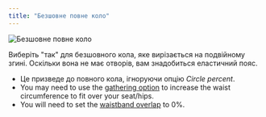 ```yaml
---
title: "Безшовне повне коло"
---
```


![Безшовне повне коло](seamlessfullcircle.svg)

Виберіть "так" для безшовного кола, яке вирізається на подвійному згині. Оскільки вона не має отворів, вам знадобиться еластичний пояс.

<Note>

- Це призведе до повного кола, ігноруючи опцію _Circle percent_.
- You may need to use the [gathering option](/docs/designs/sandy/options/gathering) to increase the waist circumference to fit over your seat/hips.
- You will need to set the [waistband overlap](/docs/designs/sandy/options/waistbandoverlap) to 0%.

</Note>




